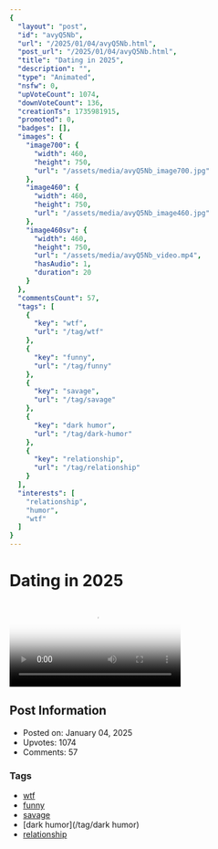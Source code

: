 ```yaml
---
{
  "layout": "post",
  "id": "avyQ5Nb",
  "url": "/2025/01/04/avyQ5Nb.html",
  "post_url": "/2025/01/04/avyQ5Nb.html",
  "title": "Dating in 2025",
  "description": "",
  "type": "Animated",
  "nsfw": 0,
  "upVoteCount": 1074,
  "downVoteCount": 136,
  "creationTs": 1735981915,
  "promoted": 0,
  "badges": [],
  "images": {
    "image700": {
      "width": 460,
      "height": 750,
      "url": "/assets/media/avyQ5Nb_image700.jpg"
    },
    "image460": {
      "width": 460,
      "height": 750,
      "url": "/assets/media/avyQ5Nb_image460.jpg"
    },
    "image460sv": {
      "width": 460,
      "height": 750,
      "url": "/assets/media/avyQ5Nb_video.mp4",
      "hasAudio": 1,
      "duration": 20
    }
  },
  "commentsCount": 57,
  "tags": [
    {
      "key": "wtf",
      "url": "/tag/wtf"
    },
    {
      "key": "funny",
      "url": "/tag/funny"
    },
    {
      "key": "savage",
      "url": "/tag/savage"
    },
    {
      "key": "dark humor",
      "url": "/tag/dark-humor"
    },
    {
      "key": "relationship",
      "url": "/tag/relationship"
    }
  ],
  "interests": [
    "relationship",
    "humor",
    "wtf"
  ]
}
---
```


# Dating in 2025

<video controls playsinline loop poster="/assets/media/avyQ5Nb_image460.jpg">
  <source src="/assets/media/avyQ5Nb_video.mp4" type="video/mp4">
  Your browser does not support the video tag.
</video>

## Post Information

- Posted on: January 04, 2025
- Upvotes: 1074
- Comments: 57

### Tags

- [wtf](/tag/wtf)
- [funny](/tag/funny)
- [savage](/tag/savage)
- [dark humor](/tag/dark humor)
- [relationship](/tag/relationship)
